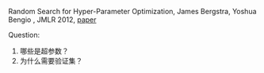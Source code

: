 Random Search for Hyper-Parameter Optimization, James Bergstra, Yoshua Bengio , JMLR 2012, [paper](http://jmlr.csail.mit.edu/papers/volume13/bergstra12a/bergstra12a.pdf) 

Question:

1. 哪些是超参数？
2. 为什么需要验证集？



